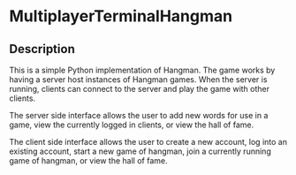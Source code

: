 # MultiplayerTerminalHangman

## Description
This is a simple Python implementation of Hangman. The game works by having a server host instances of Hangman games. When the server is running, clients can connect to the server and play the game with other clients.

The server side interface allows the user to add new words for use in a game, view the currently logged in clients, or view the hall of fame.

The client side interface allows the user to create a new account, log into an existing account, start a new game of hangman, join a currently running game of hangman, or view the hall of fame.

